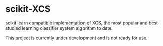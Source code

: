# scikit-XCS
scikit learn compatible implementation of XCS, the most popular and best studied learning classifier system algorithm to date.

This project is currently under development and is not ready for use. 
